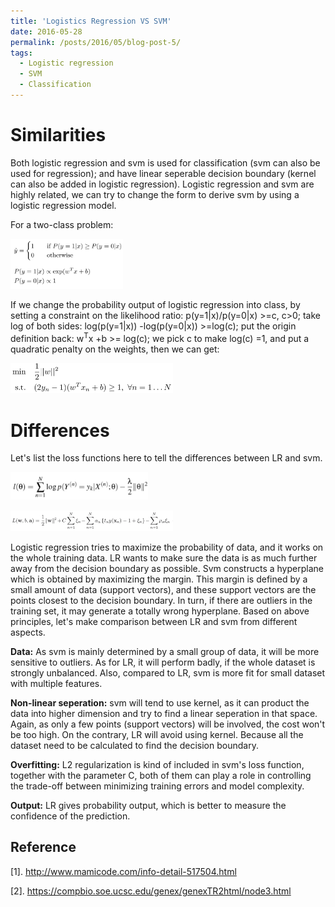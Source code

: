 ```yaml
---
title: 'Logistics Regression VS SVM'
date: 2016-05-28
permalink: /posts/2016/05/blog-post-5/
tags:
  - Logistic regression
  - SVM
  - Classification
---
```


Similarities
======

Both logistic regression and svm is used for classification (svm can also be used for regression); and have linear seperable decision boundary (kernel can also be added in logistic regression). 
Logistic regression and svm are highly related, we can try to change the form to derive svm by using a logistic regression model.

For a two-class problem:

<p float="left"><img src="/images/lgsvm1.png" width="180" /></p>

If we change the probability output of logistic regression into class, by setting a constraint on the likelihood ratio: p(y=1|x)/p(y=0|x) >=c, c>0; take log of both sides: log(p(y=1|x)) -log(p(y=0|x)) >=log(c); put the origin definition back: w<sup>T</sup>x +b >= log(c); we pick c to make log(c) =1, and put a quadratic penalty on the weights, then we can get:


<p float="left"><img src="/images/lgsvm2.png" width="260" /></p>

Differences
======

Let's list the loss functions here to tell the differences between LR and svm.
<p float="left"><img src="/images/lg9.png" width="220" /></p>
<p float="left"><img src="/images/svm_formula10.png" width="260" /></p>

Logistic regression tries to maximize the probability of data, and it works on the whole training data. LR wants to make sure the data is as much further away from the decision boundary as possible. Svm constructs a hyperplane which is obtained by maximizing the margin. This margin is defined by a small amount of data (support vectors), and these support vectors are the points closest to the decision boundary. In turn, if there are outliers in the training set, it may generate a totally wrong hyperplane. 
Based on above principles, let's make comparison between LR and svm from different aspects.

**Data:** As svm is mainly determined by a small group of data, it will be more sensitive to outliers. As for LR, it will perform badly, if the whole dataset is strongly unbalanced. Also, compared to LR, svm is more fit for small dataset with multiple features.

**Non-linear seperation:** svm will tend to use kernel, as it can product the data into higher dimension and try to find a linear seperation in that space. Again, as only a few points (support vectors) will be involved, the cost won't be too high. On the contrary, LR will avoid using kernel. Because all the dataset need to be calculated to find the decision boundary.

**Overfitting:** L2 regularization is kind of included in svm's loss function, together with the parameter C, both of them can play a role in controlling the trade-off between minimizing training errors and model complexity. 

**Output:** LR gives probability output, which is better to measure the confidence of the prediction.

Reference
------
[1]. http://www.mamicode.com/info-detail-517504.html

[2]. https://compbio.soe.ucsc.edu/genex/genexTR2html/node3.html





























